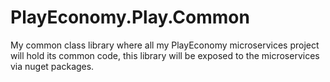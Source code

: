 # PlayEconomy.Play.Common

My common class library where all my PlayEconomy microservices project will hold its common code, this library will be
exposed to the microservices via nuget packages.